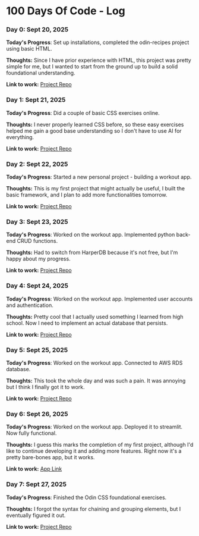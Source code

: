 # 100 Days Of Code - Log

### Day 0: Sept 20, 2025

**Today's Progress**: Set up installations, completed the odin-recipes project using basic HTML.

**Thoughts:** Since I have prior experience with HTML, this project was pretty simple for me, but I wanted to start from the ground up to build a solid foundational understanding.

**Link to work:** [Project Repo](https://github.com/LeonHan2007/odin-recipes)

### Day 1: Sept 21, 2025

**Today's Progress**: Did a couple of basic CSS exercises online.

**Thoughts:** I never properly learned CSS before, so these easy exercises helped me gain a good base understanding so I don't have to use AI for everything.

**Link to work:** [Project Repo](https://github.com/LeonHan2007/css-exercises)

### Day 2: Sept 22, 2025

**Today's Progress**: Started a new personal project - building a workout app.

**Thoughts:** This is my first project that might actually be useful, I built the basic framework, and I plan to add more functionalities tomorrow.

**Link to work:** [Project Repo](https://github.com/LeonHan2007/Workout-App)

### Day 3: Sept 23, 2025

**Today's Progress**: Worked on the workout app. Implemented python back-end CRUD functions. 

**Thoughts:** Had to switch from HarperDB because it's not free, but I'm happy about my progress.

**Link to work:** [Project Repo](https://github.com/LeonHan2007/Workout-App)

### Day 4: Sept 24, 2025

**Today's Progress**: Worked on the workout app. Implemented user accounts and authentication.

**Thoughts:** Pretty cool that I actually used something I learned from high school. Now I need to implement an actual database that persists. 

**Link to work:** [Project Repo](https://github.com/LeonHan2007/Workout-App)

### Day 5: Sept 25, 2025

**Today's Progress**: Worked on the workout app. Connected to AWS RDS database.

**Thoughts:** This took the whole day and was such a pain. It was annoying but I think I finally got it to work.

**Link to work:** [Project Repo](https://github.com/LeonHan2007/Workout-App)

### Day 6: Sept 26, 2025

**Today's Progress**: Worked on the workout app. Deployed it to streamlit. Now fully functional.

**Thoughts:** I guess this marks the completion of my first project, although I'd like to continue developing it and adding more features. Right now it's a pretty bare-bones app, but it works.

**Link to work:** [App Link](https://skibfit.streamlit.app)

### Day 7: Sept 27, 2025

**Today's Progress**: Finished the Odin CSS foundational exercises.

**Thoughts:** I forgot the syntax for chaining and grouping elements, but I eventually figured it out.

**Link to work:** [Project Repo](https://github.com/LeonHan2007/css-exercises)

